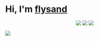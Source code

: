 
# Hi, I'm [flysand](https://github.com/flysand7)

<div align="center">
  <img src=https://img.shields.io/badge/-C-888888?style=for-the-badge&logo=c&logoColor=888888&labelColor=282828>
  <img src=https://img.shields.io/badge/-JS-f57842?style=for-the-badge&logo=javascript&logoColor=f57842&labelColor=282828>
  <img src=https://img.shields.io/badge/-Python-98b982?style=for-the-badge&logo=python&logoColor=98b982&labelColor=282828>
</div>

![](https://thumbs.gfycat.com/IncredibleShamefulCalf-size_restricted.gif)
